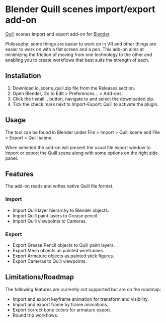 
# Blender Quill scenes import/export add-on

[Quill](https://quill.art/) scenes import and export add-on for [Blender](https://www.blender.org).

Philosophy: some things are easier to work on in VR and other things are easier to work on with a flat screen and a pen. This add-on aims at minimizing the friction of moving from one technology to the other and enabling you to create workflows that best suits the strength of each.

## Installation

1. Download io_scene_quill.zip file from the Releases section.
2. Open Blender, Go to Edit > Preferences… > Add-ons.
3. Click the Install… button, navigate to and select the downloaded zip.
4. Tick the check mark next to Import-Export: Quill to activate the plugin.


## Usage

The tool can be found in Blender under File > Import > Quill scene and File > Export > Quill scene.

When selected the add-on will present the usual file export window to import or export the Quill scene along with some options on the right side panel.

## Features

The add-on reads and writes native Quill file format.

### Import

- Import Quill layer hierarchy to Blender objects.
- Import Quill paint layers to Grease pencil.
- Import Quill viewpoints to Cameras.


### Export

- Export Grease Pencil objects to Quill paint layers.
- Export Mesh objects as painted wireframes.
- Export Armature objects as painted stick figures.
- Export Cameras to Quill viewpoints.


## Limitations/Roadmap

The following features are currently not supported but are on the roadmap:
- Import and export keyframe animation for transform and visibility.
- Import and export frame by frame animations.
- Export correct bone colors for armature export.
- Round trip workflows.



